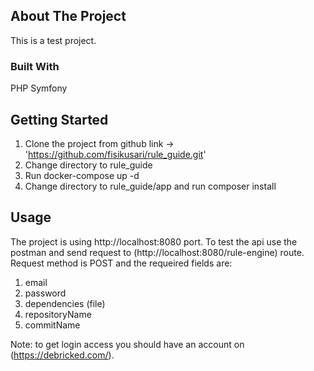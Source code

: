 <!-- ABOUT THE PROJECT -->

## About The Project

This is a test project.

### Built With

PHP Symfony

<!-- GETTING STARTED -->

## Getting Started

1. Clone the project from github link -> 'https://github.com/fisikusari/rule_guide.git'
2. Change directory to rule_guide
3. Run docker-compose up -d
4. Change directory to rule_guide/app and run composer install

<!-- USAGE EXAMPLES -->

## Usage

The project is using http://localhost:8080 port.
To test the api use the postman and send request to (http://localhost:8080/rule-engine) route.
Request method is POST and the requeired fields are:

1. email
2. password
3. dependencies (file)
4. repositoryName
5. commitName

Note: to get login access you should have an account on (https://debricked.com/).
